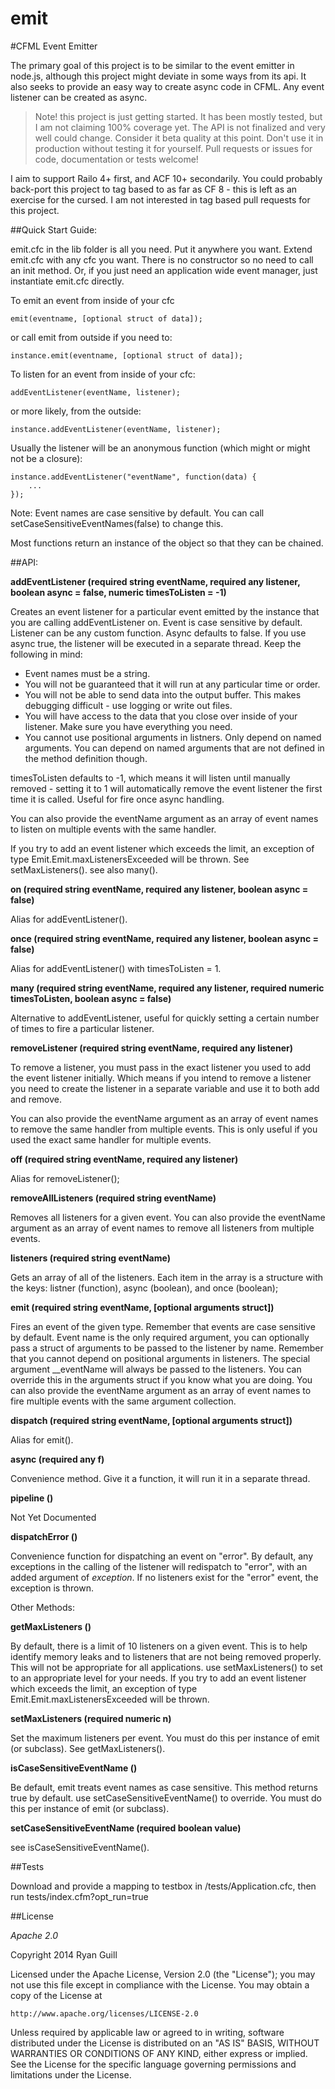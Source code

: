 emit
====

#CFML Event Emitter

The primary goal of this project is to be similar to the event emitter in node.js, although this project might deviate
in some ways from its api.  It also seeks to provide an easy way to create async code in CFML.  Any event listener can be created as async.

> Note! this project is just getting started.  It has been mostly tested, but I am not claiming 100% coverage yet.  The API is not finalized and very well could change.  Consider it beta quality at this point.  Don't use it in production without testing it for yourself.  Pull requests or issues for code, documentation or tests welcome!

I aim to support Railo 4+ first, and ACF 10+ secondarily.  You could probably back-port this project to tag based to as far as CF 8 - this is left as an exercise for the cursed.  I am not interested in tag based pull requests for this project.

##Quick Start Guide:

emit.cfc in the lib folder is all you need.  Put it anywhere you want.  Extend emit.cfc with any cfc you want.  There is no constructor so no need to call an init method.  Or, if you just need an application wide event manager, just instantiate emit.cfc directly.

To emit an event from inside of your cfc

    emit(eventname, [optional struct of data]);
    
or call emit from outside if you need to:

    instance.emit(eventname, [optional struct of data]);
    
To listen for an event from inside of your cfc:

    addEventListener(eventName, listener);
	
or more likely, from the outside:

    instance.addEventListener(eventName, listener);

Usually the listener will be an anonymous function (which might or might not be a closure):

```
instance.addEventListener("eventName", function(data) {
    ...
});
```

Note: Event names are case sensitive by default.  You can call setCaseSensitiveEventNames(false) to change this.

Most functions return an instance of the object so that they can be chained.

##API:

__addEventListener (required string eventName, required any listener, boolean async = false, numeric timesToListen = -1)__

Creates an event listener for a particular event emitted by the instance that you are calling addEventListener on.  Event is case sensitive by default.  Listener can be any custom function.  Async defaults to false.  If you use async true, the listener will be executed in a separate thread.  Keep the following in mind:

- Event names must be a string.
- You will not be guaranteed that it will run at any particular time or order.
- You will not be able to send data into the output buffer.  This makes debugging difficult - use logging or write out files.
- You will have access to the data that you close over inside of your listener.  Make sure you have everything you need.
- You cannot use positional arguments in listners.  Only depend on named arguments.  You can depend on named arguments that are not defined in the method definition though.

timesToListen defaults to -1, which means it will listen until manually removed - setting it to 1 will automatically remove the event listener the first time it is called.  Useful for fire once async handling.

You can also provide the eventName argument as an array of event names to listen on multiple events with the same handler.

If you try to add an event listener which exceeds the limit, an exception of type Emit.Emit.maxListenersExceeded will be thrown. See setMaxListeners().  see also many().
	
__on (required string eventName, required any listener, boolean async = false)__

Alias for addEventListener().

__once (required string eventName, required any listener, boolean async = false)__

Alias for addEventListener() with timesToListen = 1.

__many (required string eventName, required any listener, required numeric timesToListen, boolean async = false)__

Alternative to addEventListener, useful for quickly setting a certain number of times to fire a particular listener.

__removeListener (required string eventName, required any listener)__

To remove a listener, you must pass in the exact listener you used to add the event listener initially.  Which means if you intend to remove a listener you need to create the listener in a separate variable and use it to both add and remove.

You can also provide the eventName argument as an array of event names to remove the same handler from multiple events.  This is only useful if you used the exact same handler for multiple events.

__off (required string eventName, required any listener)__

Alias for removeListener();

__removeAllListeners (required string eventName)__

Removes all listeners for a given event.
You can also provide the eventName argument as an array of event names to remove all listeners from multiple events.

__listeners (required string eventName)__

Gets an array of all of the listeners.  Each item in the array is a structure with the keys: listner (function), async (boolean), and once (boolean);

__emit (required string eventName, [optional arguments struct])__

Fires an event of the given type.  Remember that events are case sensitive by default.  Event name is the only required argument, you can optionally pass a struct of arguments to be passed to the listener by name.  Remember that you cannot depend on positional arguments in listeners.  The special argument __eventName will always be passed to the listeners.  You can override this in the arguments struct if you know what you are doing.
You can also provide the eventName argument as an array of event names to fire multiple events with the same argument collection.

__dispatch (required string eventName, [optional arguments struct])__

Alias for emit().

__async (required any f)__

Convenience method.  Give it a function, it will run it in a separate thread.

__pipeline ()__

Not Yet Documented

__dispatchError ()__

Convenience function for dispatching an event on "error".  By default, any exceptions in the calling of the listener will redispatch to "error", with an added argument of *exception*.  If no listeners exist for the "error" event, the exception is thrown.  


Other Methods:

__getMaxListeners ()__

By default, there is a limit of 10 listeners on a given event.  This is to help identify memory leaks and to listeners that are not being removed properly.  This will not be appropriate for all applications.  use setMaxListeners() to set to an appropriate level for your needs.  If you try to add an event listener which exceeds the limit, an exception of type Emit.Emit.maxListenersExceeded will be thrown.


__setMaxListeners (required numeric n)__

Set the maximum listeners per event. You must do this per instance of emit (or subclass). See getMaxListeners().

__isCaseSensitiveEventName ()__

Be default, emit treats event names as case sensitive.  This method returns true by default.  use setCaseSensitiveEventName() to override.  You must do this per instance of emit (or subclass).

__setCaseSensitiveEventName (required boolean value)__

see isCaseSensitiveEventName().


##Tests

Download and provide a mapping to testbox in /tests/Application.cfc, then run tests/index.cfm?opt_run=true


##License

_Apache 2.0_

Copyright 2014 Ryan Guill

Licensed under the Apache License, Version 2.0 (the "License");
you may not use this file except in compliance with the License.
You may obtain a copy of the License at

    http://www.apache.org/licenses/LICENSE-2.0

Unless required by applicable law or agreed to in writing, software
distributed under the License is distributed on an "AS IS" BASIS,
WITHOUT WARRANTIES OR CONDITIONS OF ANY KIND, either express or implied.
See the License for the specific language governing permissions and
limitations under the License.

